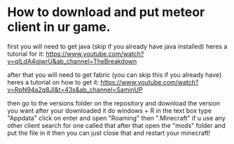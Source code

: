 # How to download and put meteor client in ur game.

first you will need to get java (skip if you already have java installed)
heres a tutorial for it: https://www.youtube.com/watch?v=qILdA4gjwrU&ab_channel=TheBreakdown

after that you will need to get fabric (you can skip this if you already have)
heres a tutorial on how to get it: https://www.youtube.com/watch?v=RpN94a2q8JI&t=43s&ab_channel=SaminUP

then go to the versions folder on the repository and download the version you want
after your downloaded it do windows + R
in the text box type "Appdata"
click on enter and open "Roaming"
then ".Minecraft" if u use any other client search for one called that
after that open the "mods" folder and put the file in it
then you can just close that and restart your minecraft!
